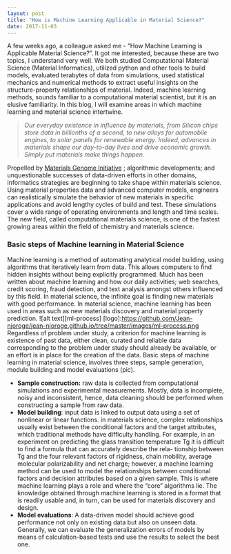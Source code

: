 ```yaml
---
layout: post
title: "How is Machine Learning Applicable in Material Science?"
date: 2017-11-03
---
```

A few weeks ago, a colleague asked me - “How Machine Learning is Applicable Material Science?”. It got me interested, because these are two topics, I understand very well. We both studied Computational Material Science (Material Informatics), utilized python and other tools to build models, evaluated terabytes of data from simulations, used statistical mechanics and numerical methods to extract useful insights on the structure-property relationships of material. Indeed, machine learning methods, sounds familiar to a computational material scientist, but it is an elusive familiarity.  In this blog, I will examine areas in which machine learning and material science intertwine.
> *Our everyday existence in influence by materials, from Silicon chips store data in billionths of a second, to new alloys for automobile engines, to solar panels for renewable energy. Indeed, advances in materials shape our day-to-day lives and drive economic growth. Simply put materials make things happen.*

Propelled by [Materials Genome Initiative](https://www.mgi.gov/) ; algorithmic developments; and unquestionable successes of data-driven efforts in other domains, informatics strategies are beginning to take shape within materials science. Using material properties data and advanced computer models, engineers can realistically simulate the behavior of new materials in specific applications and avoid lengthy cycles of build and test.  These simulations cover a wide range of operating environments and length and time scales. The new field, called computational materials science, is one of the fastest growing areas within the field of chemistry and materials science.

### Basic steps of Machine learning in Material Science

Machine learning is a method of automating analytical model building, using algorithms that iteratively learn from data. This allows computers to find hidden insights without being explicitly programmed. Much has been written about machine learning and how our daily activities; web searches, credit scoring, fraud detection, and text analysis amongst others influenced by this field. In material science, the infinite goal is finding new materials with good performance. In material science, machine learning has been used in areas such as new materials discovery and material property prediction. 
![alt text][ml-process]
[logo]:https://github.com/Jean-njoroge/jean-njoroge.github.io/tree/master/images/ml-process.png
Regardless of problem under study, a criterion for machine learning is existence of past data, either clean, curated and reliable data corresponding to the problem under study should already be available, or an effort is in place for the creation of the data.
Basic steps of machine learning in material science, involves three steps, sample generation, module building and model evaluations (pic).
* **Sample construction:** raw data is collected from computational simulations and experimental measurements. Mostly, data is incomplete, noisy and inconsistent, hence, data cleaning should be performed when constructing a sample from raw data. 
* **Model building**: input data is linked to output data using a set of nonlinear or linear functions. in materials science, complex relationships usually exist between the conditional factors and the target attributes, which traditional methods have difficulty handling. For example, in an experiment on predicting the glass transition temperature Tg it is difficult to find a formula that can accurately describe the rela- tionship between Tg and the four relevant factors of rigidness, chain mobility, average molecular polarizability and net charge; however, a machine learning method can be used to model the relationships between conditional factors and decision attributes based on a given sample. This is where machine learning plays a role and where the “core” algorithms lie. The knowledge obtained through machine learning is stored in a format that is readily usable and, in turn, can be used for materials discovery and design. 
* **Model evaluations**: A data-driven model should achieve good performance not only on existing data but also on unseen data. Generally, we can evaluate the generalization errors of models by means of calculation-based tests and use the results to select the best one. 
